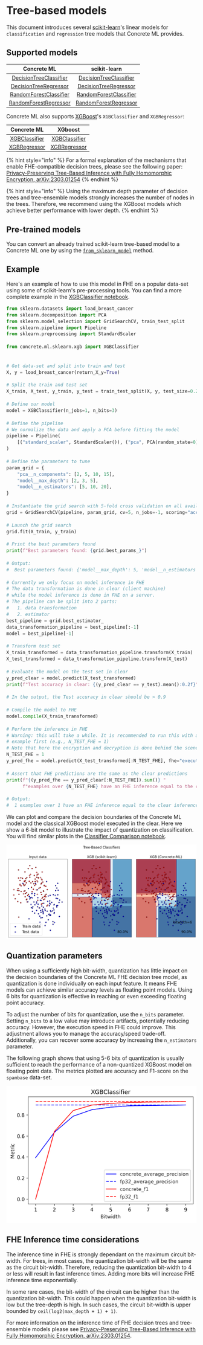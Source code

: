 # Tree-based models

This document introduces several [scikit-learn](https://scikit-learn.org/stable/)'s linear models for `classification` and `regression` tree models that Concrete ML provides.

## Supported models

|                                              Concrete ML                                             |                                                                           scikit-learn                                                                           |
| :--------------------------------------------------------------------------------------------------: | :--------------------------------------------------------------------------------------------------------------------------------------------------------------: |
| [DecisionTreeClassifier](../references/api/concrete.ml.sklearn.tree.md#class-decisiontreeclassifier) |     [DecisionTreeClassifier](https://scikit-learn.org/stable/modules/generated/sklearn.tree.DecisionTreeClassifier.html#sklearn.tree.DecisionTreeClassifier)     |
|  [DecisionTreeRegressor](../references/api/concrete.ml.sklearn.tree.md#class-decisiontreeregressor)  |       [DecisionTreeRegressor](https://scikit-learn.org/stable/modules/generated/sklearn.tree.DecisionTreeRegressor.html#sklearn.tree.DecisionTreeRegressor)      |
|  [RandomForestClassifier](../references/api/concrete.ml.sklearn.rf.md#class-randomforestclassifier)  | [RandomForestClassifier](https://scikit-learn.org/stable/modules/generated/sklearn.ensemble.RandomForestClassifier.html#sklearn.ensemble.RandomForestClassifier) |
|   [RandomForestRegressor](../references/api/concrete.ml.sklearn.rf.md#class-randomforestregressor)   |   [RandomForestRegressor](https://scikit-learn.org/stable/modules/generated/sklearn.ensemble.RandomForestRegressor.html#sklearn.ensemble.RandomForestRegressor)  |

Concrete ML also supports [XGBoost](https://xgboost.ai/)'s `XGBClassifier` and `XGBRegressor`:

|                                    Concrete ML                                    |                                                 XGboost                                                |
| :-------------------------------------------------------------------------------: | :----------------------------------------------------------------------------------------------------: |
| [XGBClassifier](../references/api/concrete.ml.sklearn.xgb.md#class-xgbclassifier) | [XGBClassifier](https://xgboost.readthedocs.io/en/stable/python/python_api.html#xgboost.XGBClassifier) |
|  [XGBRegressor](../references/api/concrete.ml.sklearn.xgb.md#class-xgbregressor)  |  [XGBRegressor](https://xgboost.readthedocs.io/en/stable/python/python_api.html#xgboost.XGBRegressor)  |

{% hint style="info" %}
For a formal explanation of the mechanisms that enable FHE-compatible decision trees, please see the following paper: [Privacy-Preserving Tree-Based Inference with Fully Homomorphic Encryption, arXiv:2303.01254](https://arxiv.org/abs/2303.01254)
{% endhint %}

{% hint style="info" %}
Using the maximum depth parameter of decision trees and tree-ensemble models strongly increases the number of nodes in the trees. Therefore, we recommend using the XGBoost models which achieve better performance with lower depth.
{% endhint %}

## Pre-trained models

You can convert an already trained scikit-learn tree-based model to a Concrete ML one by using the [`from_sklearn_model`](../references/api/concrete.ml.sklearn.base.md#classmethod-from_sklearn_model) method.

## Example

Here's an example of how to use this model in FHE on a popular data-set using some of scikit-learn's pre-processing tools. You can find a more complete example in the [XGBClassifier notebook](../tutorials/ml_examples.md).

```python
from sklearn.datasets import load_breast_cancer
from sklearn.decomposition import PCA
from sklearn.model_selection import GridSearchCV, train_test_split
from sklearn.pipeline import Pipeline
from sklearn.preprocessing import StandardScaler

from concrete.ml.sklearn.xgb import XGBClassifier


# Get data-set and split into train and test
X, y = load_breast_cancer(return_X_y=True)

# Split the train and test set
X_train, X_test, y_train, y_test = train_test_split(X, y, test_size=0.2, random_state=0)

# Define our model
model = XGBClassifier(n_jobs=1, n_bits=3)

# Define the pipeline
# We normalize the data and apply a PCA before fitting the model
pipeline = Pipeline(
    [("standard_scaler", StandardScaler()), ("pca", PCA(random_state=0)), ("model", model)]
)

# Define the parameters to tune
param_grid = {
    "pca__n_components": [2, 5, 10, 15],
    "model__max_depth": [2, 3, 5],
    "model__n_estimators": [5, 10, 20],
}

# Instantiate the grid search with 5-fold cross validation on all available cores
grid = GridSearchCV(pipeline, param_grid, cv=5, n_jobs=-1, scoring="accuracy")

# Launch the grid search
grid.fit(X_train, y_train)

# Print the best parameters found
print(f"Best parameters found: {grid.best_params_}")

# Output:
#  Best parameters found: {'model__max_depth': 5, 'model__n_estimators': 10, 'pca__n_components': 5}

# Currently we only focus on model inference in FHE
# The data transformation is done in clear (client machine)
# while the model inference is done in FHE on a server.
# The pipeline can be split into 2 parts:
#   1. data transformation
#   2. estimator
best_pipeline = grid.best_estimator_
data_transformation_pipeline = best_pipeline[:-1]
model = best_pipeline[-1]

# Transform test set
X_train_transformed = data_transformation_pipeline.transform(X_train)
X_test_transformed = data_transformation_pipeline.transform(X_test)

# Evaluate the model on the test set in clear
y_pred_clear = model.predict(X_test_transformed)
print(f"Test accuracy in clear: {(y_pred_clear == y_test).mean():0.2f}")

# In the output, the Test accuracy in clear should be > 0.9

# Compile the model to FHE
model.compile(X_train_transformed)

# Perform the inference in FHE
# Warning: this will take a while. It is recommended to run this with a very small batch of
# example first (e.g., N_TEST_FHE = 1)
# Note that here the encryption and decryption is done behind the scene.
N_TEST_FHE = 1
y_pred_fhe = model.predict(X_test_transformed[:N_TEST_FHE], fhe="execute")

# Assert that FHE predictions are the same as the clear predictions
print(f"{(y_pred_fhe == y_pred_clear[:N_TEST_FHE]).sum()} "
      f"examples over {N_TEST_FHE} have an FHE inference equal to the clear inference.")

# Output:
#  1 examples over 1 have an FHE inference equal to the clear inference
```

We can plot and compare the decision boundaries of the Concrete ML model and the classical XGBoost model executed in the clear. Here we show a 6-bit model to illustrate the impact of quantization on classification. You will find similar plots in the [Classifier Comparison notebook](../tutorials/ml_examples.md).

![Comparison of clasification decision boundaries between FHE and plaintext models](../figures/xgb_comparison_pipeline.png)

## Quantization parameters

When using a sufficiently high bit-width, quantization has little impact on the decision boundaries of the Concrete ML FHE decision tree model, as quantization is done individually on each input feature. It means FHE models can achieve similar accuracy levels as floating point models. Using 6 bits for quantization is effective in reaching or even exceeding floating point accuracy.

To adjust the number of bits for quantization, use the `n_bits` parameter. Setting `n_bits` to a low value may introduce artifacts, potentially reducing accuracy. However, the execution speed in FHE could improve. This adjustment allows you to manage the accuracy/speed trade-off. Additionally, you can recover some accuracy by increasing the `n_estimators` parameter.

The following graph shows that using 5-6 bits of quantization is usually sufficient to reach the performance of a non-quantized XGBoost model on floating point data. The metrics plotted are accuracy and F1-score on the `spambase` data-set.

![XGBoost n\_bits comparison](../figures/XGBClassifier_nbits.png)

## FHE Inference time considerations

The inference time in FHE is strongly dependant on the maximum circuit bit-width. For trees, in most cases, the quantization bit-width will be the same as the circuit bit-width. Therefore, reducing the quantization bit-width to 4 or less will result in fast inference times. Adding more bits will increase FHE inference time exponentially.

In some rare cases, the bit-width of the circuit can be higher than the quantization bit-width. This could happen when the quantization bit-width is low but the tree-depth is high. In such cases, the circuit bit-width is upper bounded by `ceil(log2(max_depth + 1) + 1)`.

For more information on the inference time of FHE decision trees and tree-ensemble models please see [Privacy-Preserving Tree-Based Inference with Fully Homomorphic Encryption, arXiv:2303.01254](https://arxiv.org/abs/2303.01254).
